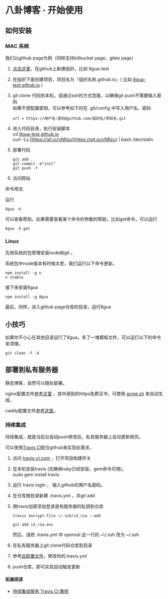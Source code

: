 # 八卦博客 · 开始使用
## 如何安装

### MAC 系统

我们以github page为例（同样支持bitbucket page、gitee page）

1.  [点击这里](https://github.com/organizations/new)，在github上新建组织，比如 8gua-test
    
2.  在组织下面创建项目，项目名为『组织名称.github.io』( 比如 [8gua-test.github.io](http://8gua-test.github.io) )
    
3.  git clone 代码到本机，请通过ssh的方式克隆，以确保git push不需要输入密码  
    如果不想配置密钥，可以参考如下的在 .git/config 中写入用户名、密码  
    
    ```
    url = https://用户名:密码@github.com/组织名/项目名.git
    ```
    
4.  进入代码目录，执行安装脚本  
    cd [8gua-test.github.io](http://8gua-test.github.io)  
    curl -Ls [https://git.io/vNRzu](https://git.io/vNRzu) | bash /dev/stdin
    
5.  部署代码
    
    ```
    git add . 
    git commit -m"init"
    git push -f 
    ```
6.  访问网站

命令用法

运行

```
8gua -h 
```

可以查看帮助，如果需要查看某个命令的参数的帮助，比如get命令，可以运行

```
8gua -h get 
```

### Linux

先用系统的包管理安装node和git 。

系统包中node版本有时候太老，我们运行以下命令更新。

```
npm install -g n
n stable 
```

接下来安装8gua

```
npm install -g 8gua 
```

最后，同样，进入github page仓库的目录，运行8gua

## 小技巧

如果你不小心在其他目录运行了8gua，多了一堆模板文件，可以运行以下的命令来清理。

```
git clean -f -d 
```

## 部署到私有服务器

静态博客，自然可以随处部署。

nginx配置文件[参考这里](https://gitee.com/u8gua/tool/blob/master/nginx.8gua.conf) ，其中用到的https免费证书，可使用 [acme.sh](https://github.com/Neilpang/acme.sh/wiki/%E8%AF%B4%E6%98%8E) 来自动生成。

caddy配置文件[参考这里](https://gitee.com/u8gua/tool/blob/master/Caddyfile)。

### 持续集成

持续集成，就是当后台自动push修改后，私有服务器上自动更新网页。

可以使用[Travis CI](https://travis-ci.org/)配合github来实现此需求。

1.  访问 [travis-ci.com](https://travis-ci.com/) ，打开项目构建开关
    
2.  在本机安装travis (先确保ruby已经安装，gem命令可用)。  
    sudo gem install travis
    
3.  运行 travis login ， 输入github的用户名密码。
    
4.  在仓库根目录新建 .travis.yml ，并git add
    
5.  用travis加密添加登录是有服务器的私钥到仓库
    
    `travis encrypt-file ~/.ssh/id_rsa --add`
    
    `git add id_rsa.enc`
    
    然后，请把 .travis.yml 中 openssl 这一行的 ~\\/.ssh 改为 ~/.ssh
    
6.  在私有服务器上git clone代码仓库到目录
    
7.  参考[此配置文件](https://gitee.com/u8gua/tool/blob/master/.travis.yml)，修改你的.travis.yml
    
8.  push仓库，即可实现自动触发更新
    

#### 拓展阅读

*   [持续集成服务 Travis CI 教程](http://www.ruanyifeng.com/blog/2017/12/travis_ci_tutorial.html)